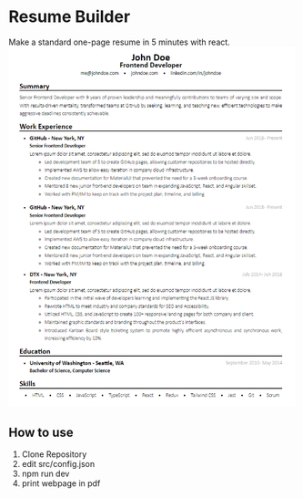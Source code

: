 # Resume Builder

Make a standard one-page resume in 5 minutes with react.
![alt text](https://raw.githubusercontent.com/sepehr-safari/resume-builder/master/resume-builder.png)

## How to use
1. Clone Repository
2. edit src/config.json
3. npm run dev
4. print webpage in pdf
